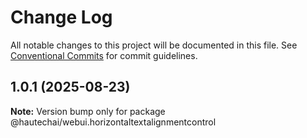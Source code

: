 # Change Log

All notable changes to this project will be documented in this file.
See [Conventional Commits](https://conventionalcommits.org) for commit guidelines.

## 1.0.1 (2025-08-23)

**Note:** Version bump only for package @hautechai/webui.horizontaltextalignmentcontrol
